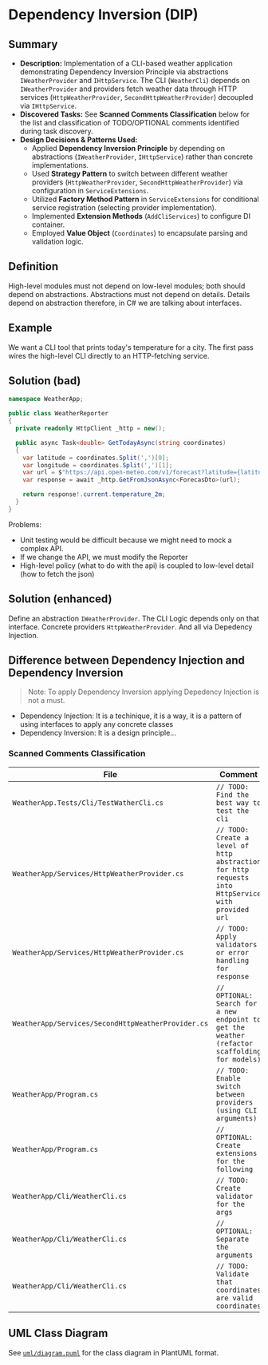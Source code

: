 # Dependency Inversion (DIP)

## Summary

- **Description:** Implementation of a CLI-based weather application demonstrating Dependency Inversion Principle via abstractions `IWeatherProvider` and `IHttpService`. The CLI (`WeatherCli`) depends on `IWeatherProvider` and providers fetch weather data through HTTP services (`HttpWeatherProvider`, `SecondHttpWeatherProvider`) decoupled via `IHttpService`.
- **Discovered Tasks:** See **Scanned Comments Classification** below for the list and classification of TODO/OPTIONAL comments identified during task discovery.
- **Design Decisions & Patterns Used:**
  - Applied **Dependency Inversion Principle** by depending on abstractions (`IWeatherProvider`, `IHttpService`) rather than concrete implementations.
  - Used **Strategy Pattern** to switch between different weather providers (`HttpWeatherProvider`, `SecondHttpWeatherProvider`) via configuration in `ServiceExtensions`.
  - Utilized **Factory Method Pattern** in `ServiceExtensions` for conditional service registration (selecting provider implementation).
  - Implemented **Extension Methods** (`AddCliServices`) to configure DI container.
  - Employed **Value Object** (`Coordinates`) to encapsulate parsing and validation logic.

## Definition

High-level modules must not depend on low-level modules; both should depend on abstractions. Abstractions must not depend on details. Details depend on abstraction therefore, in C# we are talking about interfaces.

## Example

We want a CLI tool that prints today's temperature for a city. The first pass wires the high-level CLI directly to an HTTP-fetching service.

## Solution (bad)

```csharp
namespace WeatherApp;

public class WeatherReporter
{
  private readonly HttpClient _http = new();

  public async Task<double> GetTodayAsync(string coordinates)
  {
    var latitude = coordinates.Split(',')[0];
    var longitude = coordinates.Split(',')[1];
    var url = $"https://api.open-meteo.com/v1/forecast?latitude={latitude}&longitude={longitude}&current=temperature_2m,wind_speed_10m&hourly=temperature_2m,relative_humidity_2m,wind_speed_10m";
    var response = await _http.GetFromJsonAsync<ForecasDto>(url);

    return response!.current.temperature_2m;
  }
}
```

Problems:

- Unit testing would be difficult because we might need to mock a complex API.
- If we change the API, we must modify the Reporter
- High-level policy (what to do with the api) is coupled to low-level detail (how to fetch the json)

## Solution (enhanced)

Define an abstraction `IWeatherProvider`. The CLI Logic depends only on that interface. Concrete providers `HttpWeatherProvider`. And all via Depedency Injection.


## Difference between Dependency Injection and Dependency Inversion

> Note: To apply Dependency Inversion applying Depedency Injection is not a must.

- Dependency Injection: It is a techinique, it is a way, it is a pattern of using interfaces to apply any concrete classes
- Dependency Inversion: It is a design principle...

### Scanned Comments Classification

| File                                               | Comment                                                                                | Classification |
|----------------------------------------------------|----------------------------------------------------------------------------------------|----------------|
| `WeatherApp.Tests/Cli/TestWatherCli.cs`            | `// TODO: Find the best way to test the cli`                                           | Required       |
| `WeatherApp/Services/HttpWeatherProvider.cs`       | `// TODO: Create a level of http abstraction for http requests into HttpService with provided url` | Required       |
| `WeatherApp/Services/HttpWeatherProvider.cs`       | `// TODO: Apply validators or error handling for response`                             | Required       |
| `WeatherApp/Services/SecondHttpWeatherProvider.cs` | `// OPTIONAL: Search for a new endpoint to get the weather (refactor scaffolding for models)` | Optional       |
| `WeatherApp/Program.cs`                            | `// TODO: Enable switch between providers (using CLI arguments)`                       | Required       |
| `WeatherApp/Program.cs`                            | `// OPTIONAL: Create extensions for the following`                                     | Optional       |
| `WeatherApp/Cli/WeatherCli.cs`                     | `// TODO: Create validator for the args`                                               | Required       |
| `WeatherApp/Cli/WeatherCli.cs`                     | `// OPTIONAL: Separate the arguments`                                                  | Optional       |
| `WeatherApp/Cli/WeatherCli.cs`                     | `// TODO: Validate that coordinates are valid coordinates`                             | Required       |

## UML Class Diagram

See [`uml/diagram.puml`](uml/diagram.puml) for the class diagram in PlantUML format.
